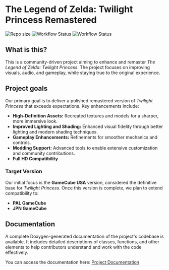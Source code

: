 # The Legend of Zelda: Twilight Princess Remastered

![Repo size](https://img.shields.io/github/repo-size/F1mmel/ZeldaTwilightPrincessRemastered)
![Workflow Status](https://github.com/F1mmel/ZeldaTwilightPrincessRemastered/actions/workflows/doxygen.yml/badge.svg)
![Workflow Status](https://github.com/F1mmel/ZeldaTwilightPrincessRemastered/actions/workflows/pages/pages-build-deployment/badge.svg)

## What is this?

This is a community-driven project aiming to enhance and remaster *The Legend of Zelda: Twilight Princess*. The project focuses on improving visuals, audio, and gameplay, while staying true to the original experience.

## Project goals

Our primary goal is to deliver a polished remastered version of *Twilight Princess* that exceeds expectations. Key enhancements include:

- **High-Definition Assets:** Recreated textures and models for a sharper, more immersive look.
- **Improved Lighting and Shading:** Enhanced visual fidelity through better lighting and modern shading techniques.
- **Gameplay Enhancements:** Refinements for smoother mechanics and controls.
- **Modding Support:** Advanced tools to enable extensive customization and community contributions.
- **Full HD Compatibility** 

### Target Version

Our initial focus is the **GameCube USA** version, considered the definitive base for *Twilight Princess*. Once this version is complete, we plan to extend compatibility to:

- **PAL GameCube**
- **JPN GameCube**

## Documentation

A complete Doxygen-generated documentation of the project's codebase is available. It includes detailed descriptions of classes, functions, and other elements to help contributors understand and work with the code effectively.

You can access the documentation here: [Project Documentation](https://f1mmel.github.io/ZeldaTwilightPrincessRemastered/)

